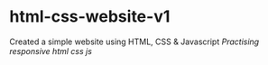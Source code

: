 # html-css-website-v1
Created a simple website using HTML, CSS &amp; Javascript
*Practising responsive html css js*

